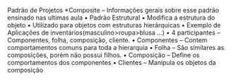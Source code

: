 Padrão de Projetos
*Composite – Informações gerais sobre esse padrão ensinado nas ultimas aula
•	Padrão Estrutural 
•	Modifica a estrutura do objeto
•	Utilizado para objetos com estruturas hierárquicas
•	Exemplo de Aplicações de inventários(masculino>roupa>blusa ...)
•	4 participantes – Componentes, folha, composição, cliente.
•	Componentes – Contem comportamentos comuns para toda a hierarquia 
•	Folha – São similares as composições, porém não possui filhos.
•	Composição – Define os comportamentos dos componentes
•	Clientes – Manipula os objetos da composição
